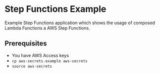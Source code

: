 # Step Functions Example 

Example Step Functions application which shows the usage of composed Lambda Functions a AWS Step Functions. 


## Prerequisites 

* You have AWS Access keys 
* `cp aws-secrets.example aws-secrets`
* `source aws-secrets`